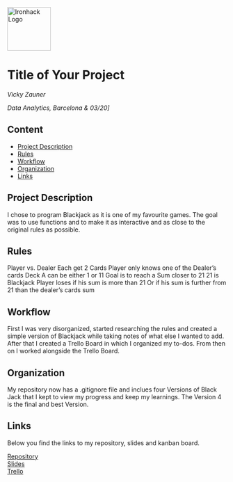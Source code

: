 <img src="https://bit.ly/2VnXWr2" alt="Ironhack Logo" width="100"/>

# Title of Your Project
*Vicky Zauner*

*Data Analytics, Barcelona & 03/20]*

## Content
- [Project Description](#project-description)
- [Rules](#rules)
- [Workflow](#workflow)
- [Organization](#organization)
- [Links](#links)

## Project Description
I chose to program Blackjack as it is one of my favourite games. The goal was to use functions and to make it as interactive and as close to the original rules as possible.

## Rules
Player vs. Dealer
Each get 2 Cards
Player only knows one of the Dealer’s cards
Deck
A can be either 1 or 11
Goal is to reach a Sum closer to 21
21 is Blackjack
Player loses if his sum is more than 21
Or if his sum is further from 21 than the dealer’s cards sum

## Workflow
First I was very disorganized, started researching the rules and created a simple version of Blackjack while taking notes of what else I wanted to add.
After that I created a Trello Board in which I organized my to-dos.
From then on I worked alongside the Trello Board.

## Organization
My repository now has a .gitignore file and inclues four Versions of Black Jack that I kept to view my progress and keep my learnings. The Version 4 is the final and best Version.

## Links
Below you find the links to my repository, slides and kanban board.

[Repository](https://github.com/VickyZauner/Project-Week-1-Build-Your-Own-Game/tree/master/your-project)  
[Slides](https://docs.google.com/presentation/d/1k-IihaEy9iKc5m_id7F17PjDGtbN7hMn/edit?dls=true)  
[Trello](https://trello.com/b/1aTy568C/project-1-game)  
